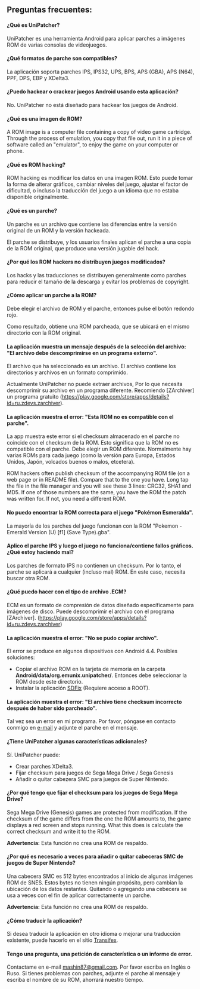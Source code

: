 ## Preguntas frecuentes:

#### ¿Qué es UniPatcher?

UniPatcher es una herramienta Android para aplicar parches a imágenes ROM de varias consolas de videojuegos.

#### ¿Qué formatos de parche son compatibles?

La aplicación soporta parches IPS, IPS32, UPS, BPS, APS (GBA), APS (N64), PPF, DPS, EBP y XDelta3.

#### ¿Puedo hackear o crackear juegos Android usando esta aplicación?

No. UniPatcher no está diseñado para hackear los juegos de Android.

#### ¿Qué es una imagen de ROM?

A ROM image is a computer file containing a copy of video game cartridge. Through the process of emulation, you copy that file out, run it in a piece of software called an "emulator", to enjoy the game on your computer or phone.

#### ¿Qué es ROM hacking?

ROM hacking es modificar los datos en una imagen ROM. Esto puede tomar la forma de alterar gráficos, cambiar niveles del juego, ajustar el factor de dificultad, o incluso la traducción del juego a un idioma que no estaba disponible originalmente.

#### ¿Qué es un parche?

Un parche es un archivo que contiene las diferencias entre la versión original de un ROM y la versión hackeada.

El parche se distribuye, y los usuarios finales aplican el parche a una copia de la ROM original, que produce una versión jugable del hack.

#### ¿Por qué los ROM hackers no distribuyen juegos modificados?

Los hacks y las traducciones se distribuyen generalmente como parches para reducir el tamaño de la descarga y evitar los problemas de copyright.

#### ¿Cómo aplicar un parche a la ROM?

Debe elegir el archivo de ROM y el parche, entonces pulse el botón redondo rojo.

Como resultado, obtiene una ROM parcheada, que se ubicará en el mismo directorio con la ROM original.

#### La aplicación muestra un mensaje después de la selección del archivo: "El archivo debe descomprimirse en un programa externo".

El archivo que ha seleccionado es un archivo. El archivo contiene los directorios y archivos en un formato comprimido.

Actualmente UniPatcher no puede extraer archivos, Por lo que necesita descomprimir su archivo en un programa diferente. Recomiendo [ZArchiver] un programa gratuito (https://play.google.com/store/apps/details?id=ru.zdevs.zarchiver).

#### La aplicación muestra el error: "Esta ROM no es compatible con el parche".

La app muestra este error si el checksum almacenado en el parche no coincide con el checksum de la ROM. Esto significa que la ROM no es compatible con el parche. Debe elegir un ROM diferente. Normalmente hay varias ROMs para cada juego (como la versión para Europa, Estados Unidos, Japón, volcados buenos o malos, etcetera).

ROM hackers often publish checksum of the accompanying ROM file (on a web page or in README file). Compare that to the one you have. Long tap the file in the file manager and you will see these 3 lines: CRC32, SHA1 and MD5. If one of those numbers are the same, you have the ROM the patch was written for. If not, you need a different ROM.

#### No puedo encontrar la ROM correcta para el juego "Pokémon Esmeralda".

La mayoría de los parches del juego funcionan con la ROM "Pokemon - Emerald Version (U) \[f1\] (Save Type).gba".

#### Aplico el parche IPS y luego el juego no funciona/contiene fallos gráficos. ¿Qué estoy haciendo mal?

Los parches de formato IPS no contienen un checksum. Por lo tanto, el parche se aplicará a cualquier (incluso mal) ROM. En este caso, necesita buscar otra ROM.

#### ¿Qué puedo hacer con el tipo de archivo .ECM?

ECM es un formato de compresión de datos diseñado específicamente para imágenes de disco. Puede descomprimir el archivo con el programa [ZArchiver]. (https://play.google.com/store/apps/details?id=ru.zdevs.zarchiver)

#### La aplicación muestra el error: "No se pudo copiar archivo".

El error se produce en algunos dispositivos con Android 4.4. Posibles soluciones:

- Copiar el archivo ROM en la tarjeta de memoria en la carpeta **Android/data/org.emunix.unipatcher/**. Entonces debe seleccionar la ROM desde este directorio.
- Instalar la aplicación [SDFix](https://play.google.com/store/apps/details?id=nextapp.sdfix) (Requiere acceso a ROOT).

#### La aplicación muestra el error: "El archivo tiene checksum incorrecto después de haber sido parcheado".

Tal vez sea un error en mi programa. Por favor, póngase en contacto conmigo en [e-mail](mailto:mashin87@gmail.com) y adjunte el parche en el mensaje.

#### ¿Tiene UniPatcher algunas características adicionales?

Sí. UniPatcher puede:

- Crear parches XDelta3.
- Fijar checksum para juegos de Sega Mega Drive / Sega Genesis
- Añadir o quitar cabezera SMC para juegos de Super Nintendo.

#### ¿Por qué tengo que fijar el checksum para los juegos de Sega Mega Drive?

Sega Mega Drive (Genesis) games are protected from modification. If the checksum of the game differs from the one the ROM amounts to, the game displays a red screen and stops running. What this does is calculate the correct checksum and write it to the ROM.

**Advertencia:** Esta función no crea una ROM de respaldo.

#### ¿Por qué es necesario a veces para añadir o quitar cabeceras SMC de juegos de Super Nintendo?

Una cabecera SMC es 512 bytes encontrados al inicio de algunas imágenes ROM de SNES. Estos bytes no tienen ningún propósito, pero cambian la ubicación de los datos restantes. Quitando o agregando una cebecera se usa a veces con el fin de aplicar correctamente un parche.

**Advertencia:** Esta función no crea una ROM de respaldo.

#### ¿Cómo traducir la aplicación?

Si desea traducir la aplicación en otro idioma o mejorar una traducción existente, puede hacerlo en el sitio [Transifex](https://www.transifex.com/unipatcher/unipatcher/dashboard/).

#### Tengo una pregunta, una petición de característica o un informe de error.

Contactame en e-mail <mashin87@gmail.com>. Por favor escriba en Inglés o Ruso. Si tienes problemas con parches, adjunte el parche al mensaje y escriba el nombre de su ROM, ahorrará nuestro tiempo.